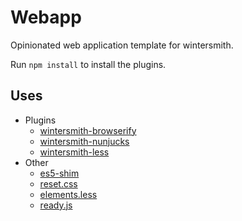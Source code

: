 
# Webapp

Opinionated web application template for wintersmith.

Run `npm install` to install the plugins.

## Uses

  * Plugins
    * [wintersmith-browserify](https://github.com/jnordberg/wintersmith-browserify)
    * [wintersmith-nunjucks](https://github.com/jbuck/wintersmith-nunjucks)
    * [wintersmith-less](https://github.com/jnordberg/wintersmith-less)
  * Other
    * [es5-shim](https://github.com/kriskowal/es5-shim)
    * [reset.css](http://meyerweb.com/eric/tools/css/reset)
    * [elements.less](https://github.com/dmitryf/elements)
    * [ready.js](https://github.com/ded/domready)
